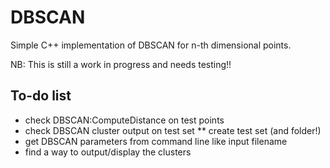 # DBSCAN
Simple C++ implementation of DBSCAN for n-th dimensional points.

NB: This is still a work in progress and needs testing!!

## To-do list
* check DBSCAN:ComputeDistance on test points
* check DBSCAN cluster output on test set 
** create test set (and folder!)
* get DBSCAN parameters from command line like input filename
* find a way to output/display the clusters
